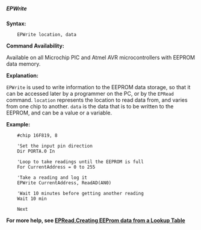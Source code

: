 <div class="section">

<div class="titlepage">

<div>

<div>

##### <span id="epwrite"></span>EPWrite

</div>

</div>

</div>

<span class="strong">**Syntax:**</span>

``` screen
    EPWrite location, data
```

<span class="strong">**Command Availability:**</span>

Available on all Microchip PIC and Atmel AVR microcontrollers with
EEPROM data memory.

<span class="strong">**Explanation:**</span>

`EPWrite` is used to write information to the EEPROM data storage, so
that it can be accessed later by a programmer on the PC, or by the
`EPRead` command. `location` represents the location to read data from,
and varies from one chip to another. `data` is the data that is to be
written to the EEPROM, and can be a value or a variable.

<span class="strong">**Example:**</span>

``` screen
    #chip 16F819, 8

    'Set the input pin direction
    Dir PORTA.0 In

    'Loop to take readings until the EEPROM is full
    For CurrentAddress = 0 to 255

    'Take a reading and log it
    EPWrite CurrentAddress, ReadAD(AN0)

    'Wait 10 minutes before getting another reading
    Wait 10 min

    Next
```

<span class="strong">**For more help, see
<a href="epread" class="link" title="EPRead">EPRead</a>,<a href="lookup_tables" class="link" title="Lookup Tables">Creating EEProm data from a Lookup Table</a>**</span>

</div>
